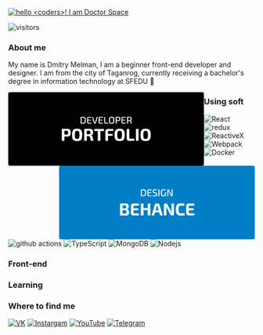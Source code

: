 
 [<img alt='hello <coders>! I am Doctor Space' target="_blank" src="https://github.com/DoctorSpace/DoctorSpace/blob/main/Hello.png"/>](https://github.com/DoctorSpace/)



![visitors](https://vbr.wocr.tk/badge?page_id=DoctorSpace.DoctorSpace&color=00cf00)


### About me 
My name is Dmitry Melman, I am a beginner front-end developer and designer. I am from the city of Taganrog, currently receiving a bachelor's degree in information technology at SFEDU  🏫


[<img align="left" Width=400px; alt="PORTFOLIO" src="https://github.com/DoctorSpace/DoctorSpace/raw/main/PORTFOLIO-developer.svg"/>](https://doctorspace.github.io/Portfolio/)
[<img align="right" Width=400px; alt="BEHANCE" src="https://github.com/DoctorSpace/DoctorSpace/raw/main/BEHANCE-designer.svg"/>](https://www.behance.net/1i_am_ds/)


### Using soft

<p>
  <img alt="React" src="https://img.shields.io/badge/-React-45b8d8?style=flat-square&logo=react&logoColor=white" />
  <img alt="redux" src="https://img.shields.io/badge/-Redux-764ABC?style=flat-square&logo=redux&logoColor=white" />
  <img alt="ReactiveX" src="https://img.shields.io/badge/-RxJs-B7178C?style=flat-square&logo=reactivex&logoColor=white" />
  <img alt="Webpack" src="https://img.shields.io/badge/-Webpack-8DD6F9?style=flat-square&logo=webpack&logoColor=white" /> 
  <img alt="Docker" src="https://img.shields.io/badge/-Docker-46a2f1?style=flat-square&logo=docker&logoColor=white" />
  <img alt="github actions" src="https://img.shields.io/badge/-Github_Actions-2088FF?style=flat-square&logo=github-actions&logoColor=white" />
  <img alt="TypeScript" src="https://img.shields.io/badge/-TypeScript-007ACC?style=flat-square&logo=typescript&logoColor=white" />
  <img alt="MongoDB" src="https://img.shields.io/badge/-MongoDB-13aa52?style=flat-square&logo=mongodb&logoColor=white" />
  <img alt="Nodejs" src="https://img.shields.io/badge/-Nodejs-43853d?style=flat-square&logo=Node.js&logoColor=white" />
</p>

### Front-end

### Learning

### Where to find me
[<img alt="VK" src="https://img.shields.io/badge/VK-%232E87FB.svg?&style=for-the-badge&logo=vk&logoColor=white" />](https://vk.com/1i_am_ds)
[<img alt="Instargam" src="https://img.shields.io/badge/DoctorSpace%20-%23E4405F.svg?&style=for-the-badge&logo=Instagram&logoColor=white"/>](https://vk.com/1i_am_ds)
[<img alt="YouTube" src="https://img.shields.io/badge/Doctor.Space%20-%23FF0000.svg?&style=for-the-badge&logo=YouTube&logoColor=white"/>](https://vk.com/1i_am_ds)
[<img alt="Telegram" src="https://img.shields.io/badge/Telegram-2CA5E0?style=for-the-badge&logo=telegram&logoColor=white" />](https://vk.com/1i_am_ds)
